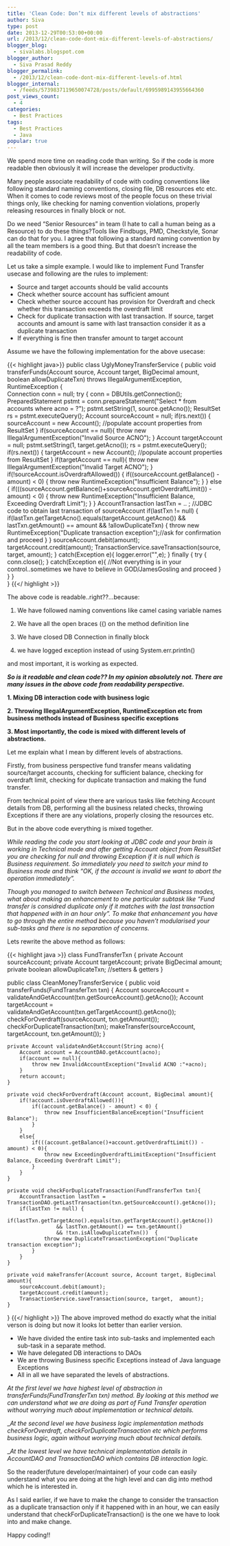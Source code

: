 ```yaml
---
title: 'Clean Code: Don’t mix different levels of abstractions'
author: Siva
type: post
date: 2013-12-29T00:53:00+00:00
url: /2013/12/clean-code-dont-mix-different-levels-of-abstractions/
blogger_blog:
  - sivalabs.blogspot.com
blogger_author:
  - Siva Prasad Reddy
blogger_permalink:
  - /2013/12/clean-code-dont-mix-different-levels-of.html
blogger_internal:
  - /feeds/5739837119650074728/posts/default/6995989143955664360
post_views_count:
  - 4
categories:
  - Best Practices
tags:
  - Best Practices
  - Java
popular: true
---
```

We spend more time on reading code than writing. So if the code is more readable then obviously it will increase the developer productivity.

Many people associate readability of code with coding conventions like following standard naming conventions, closing file, DB resources etc etc. When it comes to code reviews most of the people focus on these trivial things only, like checking for naming convention violations, properly releasing resources in finally block or not.

Do we need &#8220;Senior Resources&#8221; in team (I hate to call a human being as a Resource) to do these things?Tools like Findbugs, PMD, Checkstyle, Sonar can do that for you. I agree that following a standard naming convention by all the team members is a good thing. But that doesn&#8217;t increase the readability of code.

Let us take a simple example. I would like to implement Fund Transfer usecase and following are the rules to implement:

  * Source and target accounts should be valid accounts
  * Check whether source account has sufficient amount
  * Check whether source account has provision for Overdraft and check whether this transaction exceeds the overdraft limit
  * Check for duplicate transaction with last transaction. If source, target accounts and amount is same with last transaction consider it as a duplicate transaction
  * If everything is fine then transfer amount to target account

Assume we have the following implementation for the above usecase:

{{< highlight java>}}
public class UglyMoneyTransferService 
{
	public void transferFunds(Account source, 
	                          Account target, 
	                          BigDecimal amount, 
	                          boolean allowDuplicateTxn) 
	                     throws IllegalArgumentException, RuntimeException 
	{	
	Connection conn = null;
	try {
		conn = DBUtils.getConnection();
		PreparedStatement pstmt = 
		    conn.prepareStatement("Select * from accounts where acno = ?");
		pstmt.setString(1, source.getAcno());
		ResultSet rs = pstmt.executeQuery();
		Account sourceAccount = null;
		if(rs.next()) {
			sourceAccount = new Account();
			//populate account properties from ResultSet
		}
		if(sourceAccount == null){
			throw new IllegalArgumentException("Invalid Source ACNO");
		}
		Account targetAccount = null;
		pstmt.setString(1, target.getAcno());
		rs = pstmt.executeQuery();
		if(rs.next()) {
			targetAccount = new Account();
			//populate account properties from ResultSet
		}
		if(targetAccount == null){
			throw new IllegalArgumentException("Invalid Target ACNO");
		}
		if(!sourceAccount.isOverdraftAllowed()) {
			if((sourceAccount.getBalance() - amount) < 0) {
				throw new RuntimeException("Insufficient Balance");
			}
		}
		else {
			if(((sourceAccount.getBalance()+sourceAccount.getOverdraftLimit()) - amount) < 0) {
				throw new RuntimeException("Insufficient Balance, Exceeding Overdraft Limit");
			}
		}
		AccountTransaction lastTxn = .. ; //JDBC code to obtain last transaction of sourceAccount
		if(lastTxn != null) {
			if(lastTxn.getTargetAcno().equals(targetAccount.getAcno()) && lastTxn.getAmount() == amount && !allowDuplicateTxn) {
			throw new RuntimeException("Duplicate transaction exception");//ask for confirmation and proceed
			}
		}
		sourceAccount.debit(amount);
		targetAccount.credit(amount);
		TransactionService.saveTransaction(source, target,  amount);
	}
	catch(Exception e){
		logger.error("",e);
	}
	finally {
		try { 
			conn.close(); 
		} 
		catch(Exception e){ 
			//Not everything is in your control..sometimes we have to believe in GOD/JamesGosling and proceed
		}
	}
}	
}
{{</ highlight >}}

The above code is readable..right??&#8230;because:
  
1. We have followed naming conventions like camel casing variable names
  
2. We have all the open braces ({) on the method definition line
  
3. We have closed DB Connection in finally block
  
4. we have logged exception instead of using System.err.println()
  
and most important, it is working as expected.

_**So is it readable and clean code?? In my opinion absolutely not. There are many issues in the above code from readability perspective.**_
  
**1. Mixing DB interaction code with business logic**
  
**2. Throwing IllegalArgumentException, RuntimeException etc from business methods instead of Business specific exceptions**
  
**3. Most importantly, the code is mixed with different levels of abstractions.**

Let me explain what I mean by different levels of abstractions.

Firstly, from business perspective fund transfer means validating source/target accounts, checking for sufficient balance, checking for overdraft limit, checking for duplicate transaction and making the fund transfer.

From technical point of view there are various tasks like fetching Account details from DB, performing all the business related checks, throwing Exceptions if there are any violations, properly closing the resources etc.

But in the above code everything is mixed together.

_While reading the code you start looking at JDBC code and your brain is working in Technical mode and after getting Account object from ResultSet you are checking for null and throwing Exception if it is null which is Business requirement. So immediately you need to switch your mind to Business mode and think &#8220;OK, if the account is invalid we want to abort the operation immediately&#8221;._
  
_Though you managed to switch between Technical and Business modes, what about making an enhancement to one particular subtask like &#8220;Fund transfer is considred duplicate only if it matches with the last transaction that happened with in an hour only&#8221;. To make that enhancement you have to go through the entire method because you haven&#8217;t modularised your sub-tasks and there is no separation of concerns._

Lets rewrite the above method as follows:

{{< highlight java >}}
class FundTransferTxn
{
	private Account sourceAccount; 
	private Account targetAccount;
	private BigDecimal amount;
	private boolean allowDuplicateTxn;
	//setters & getters
}

public class CleanMoneyTransferService 
{
	public void transferFunds(FundTransferTxn txn) {
		Account sourceAccount = validateAndGetAccount(txn.getSourceAccount().getAcno());
		Account targetAccount = validateAndGetAccount(txn.getTargetAccount().getAcno());
		checkForOverdraft(sourceAccount, txn.getAmount());
		checkForDuplicateTransaction(txn);
		makeTransfer(sourceAccount, targetAccount, txn.getAmount());
	}
	
	private Account validateAndGetAccount(String acno){
		Account account = AccountDAO.getAccount(acno);
		if(account == null){
			throw new InvalidAccountException("Invalid ACNO :"+acno);
		}
		return account;
	}
	
	private void checkForOverdraft(Account account, BigDecimal amount){
		if(!account.isOverdraftAllowed()){
			if((account.getBalance() - amount) < 0)	{
				throw new InsufficientBalanceException("Insufficient Balance");
			}
		}
		else{
			if(((account.getBalance()+account.getOverdraftLimit()) - amount) < 0){
				throw new ExceedingOverdraftLimitException("Insufficient Balance, Exceeding Overdraft Limit");
			}
		}
	}
	
	private void checkForDuplicateTransaction(FundTransferTxn txn){
		AccountTransaction lastTxn = TransactionDAO.getLastTransaction(txn.getSourceAccount().getAcno());
		if(lastTxn != null)	{
			if(lastTxn.getTargetAcno().equals(txn.getTargetAccount().getAcno()) 
					&& lastTxn.getAmount() == txn.getAmount() 
					&& !txn.isAllowDuplicateTxn())	{
				throw new DuplicateTransactionException("Duplicate transaction exception");
			}
		}
	}
	
	private void makeTransfer(Account source, Account target, BigDecimal amount){
		sourceAccount.debit(amount);
		targetAccount.credit(amount);
		TransactionService.saveTransaction(source, target,  amount);
	}	
}
{{</ highlight >}}
The above improved method do exactly what the initial verson is doing but now it looks lot better than earlier version.

  * We have divided the entire task into sub-tasks and implemented each sub-task in a separate method.
  * We have delegated DB interactions to DAOs
  * We are throwing Business specific Exceptions instead of Java language Exceptions
  * All in all we have separated the levels of abstractions.

_At the first level we have highest level of abstraction in transferFunds(FundTransferTxn txn) method. By looking at this method we can understand what we are doing as part of Fund Transfer operation without worrying much about implementation or technical details._
  
  
__At the second level we have business logic implementation methods checkForOverdraft, checkForDuplicateTransaction etc which performs business logic, again without worrying much about technical details._

  
__At the lowest level we have technical implementation details in AccountDAO and TransactionDAO which contains DB interaction logic._

So the reader(future developer/maintainer) of your code can easily understand what you are doing at the high level and can dig into method which he is interested in.

As I said earlier, if we have to make the change to consider the transaction as a duplicate transaction only if it happened with in an hour, we can easily understand that checkForDuplicateTransaction() is the one we have to look into and make change.

Happy coding!!
